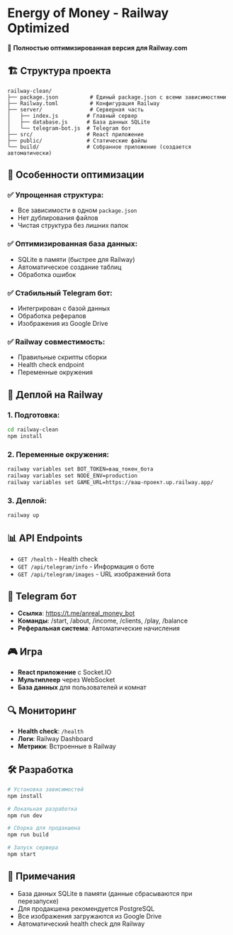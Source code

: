 # Energy of Money - Railway Optimized

🚀 **Полностью оптимизированная версия для Railway.com**

## 🏗️ Структура проекта

```
railway-clean/
├── package.json          # Единый package.json с всеми зависимостями
├── Railway.toml          # Конфигурация Railway
├── server/               # Серверная часть
│   ├── index.js         # Главный сервер
│   ├── database.js      # База данных SQLite
│   └── telegram-bot.js  # Telegram бот
├── src/                 # React приложение
├── public/              # Статические файлы
└── build/               # Собранное приложение (создается автоматически)
```

## 🔧 Особенности оптимизации

### ✅ **Упрощенная структура:**
- Все зависимости в одном `package.json`
- Нет дублирования файлов
- Чистая структура без лишних папок

### ✅ **Оптимизированная база данных:**
- SQLite в памяти (быстрее для Railway)
- Автоматическое создание таблиц
- Обработка ошибок

### ✅ **Стабильный Telegram бот:**
- Интегрирован с базой данных
- Обработка рефералов
- Изображения из Google Drive

### ✅ **Railway совместимость:**
- Правильные скрипты сборки
- Health check endpoint
- Переменные окружения

## 🚀 Деплой на Railway

### 1. **Подготовка:**
```bash
cd railway-clean
npm install
```

### 2. **Переменные окружения:**
```bash
railway variables set BOT_TOKEN=ваш_токен_бота
railway variables set NODE_ENV=production
railway variables set GAME_URL=https://ваш-проект.up.railway.app/
```

### 3. **Деплой:**
```bash
railway up
```

## 📊 API Endpoints

- `GET /health` - Health check
- `GET /api/telegram/info` - Информация о боте
- `GET /api/telegram/images` - URL изображений бота

## 🤖 Telegram бот

- **Ссылка**: https://t.me/anreal_money_bot
- **Команды**: /start, /about, /income, /clients, /play, /balance
- **Реферальная система**: Автоматические начисления

## 🎮 Игра

- **React приложение** с Socket.IO
- **Мультиплеер** через WebSocket
- **База данных** для пользователей и комнат

## 🔍 Мониторинг

- **Health check**: `/health`
- **Логи**: Railway Dashboard
- **Метрики**: Встроенные в Railway

## 🛠️ Разработка

```bash
# Установка зависимостей
npm install

# Локальная разработка
npm run dev

# Сборка для продакшена
npm run build

# Запуск сервера
npm start
```

## 📝 Примечания

- База данных SQLite в памяти (данные сбрасываются при перезапуске)
- Для продакшена рекомендуется PostgreSQL
- Все изображения загружаются из Google Drive
- Автоматический health check для Railway
